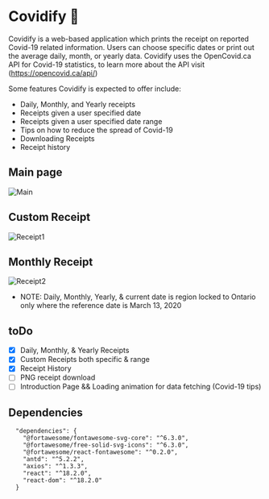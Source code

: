 # Covidify :page_with_curl:
Covidify is a web-based application which prints the receipt on reported Covid-19 related information. 
Users can choose specific dates or print out the average daily, month, or yearly data.
Covidify uses the OpenCovid.ca API for Covid-19 statistics, to learn more about the API visit (https://opencovid.ca/api/)

Some features Covidify is expected to offer include:
- Daily, Monthly, and Yearly receipts
- Receipts given a user specified date
- Receipts given a user specified date range
- Tips on how to reduce the spread of Covid-19
- Downloading Receipts
- Receipt history

## Main page
![Main](https://user-images.githubusercontent.com/102015496/220528917-45595104-b070-4b62-8d2a-6e87bd21c751.jpg)

## Custom Receipt
![Receipt1](https://user-images.githubusercontent.com/102015496/220528990-d3db529e-d83d-4922-99dc-52937d7b856d.jpg)

## Monthly Receipt
![Receipt2](https://user-images.githubusercontent.com/102015496/220529034-5359a51a-9cca-43a4-b519-2f3e2f15c0dd.jpg)
- NOTE: Daily, Monthly, Yearly, & current date is region locked to Ontario only where the reference date is March 13, 2020

## toDo
- [x] Daily, Monthly, & Yearly Receipts
- [x] Custom Receipts both specific & range
- [x] Receipt History
- [ ] PNG receipt download
- [ ] Introduction Page && Loading animation for data fetching (Covid-19 tips)

## Dependencies
```
  "dependencies": {
    "@fortawesome/fontawesome-svg-core": "^6.3.0",
    "@fortawesome/free-solid-svg-icons": "^6.3.0",
    "@fortawesome/react-fontawesome": "^0.2.0",
    "antd": "^5.2.2",
    "axios": "^1.3.3",
    "react": "^18.2.0",
    "react-dom": "^18.2.0"
  }
```
